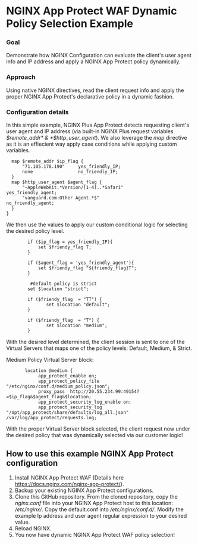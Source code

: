 # NGINX App Protect WAF Dynamic Policy Selection Example 

### Goal 
Demonstrate how NGINX Configuration can evaluate the client's user agent info and IP address and apply a NGINX App Protect policy dynamically.

### Approach 
Using native NGINX directives, read the client request info and apply the proper NGINX App Protect's declarative policy in a dynamic fashion.

### Configuration details 
In this simple example, NGINX Plus App Protect detects requesting client's user agent and IP address (via built-in NGINX Plus request variables *$remote_addr* & *$http_user_agent*). We also leverage the *map* directive as it is an effiecient way apply case conditions while applying custom variables.

```nginx
  map $remote_addr $ip_flag {
      "71.105.178.190"     yes_friendly_IP;
      none                 no_friendly_IP;
  }
  map $http_user_agent $agent_flag {
      "~AppleWebKit.*Version/[1-4]..*Safari"                                yes_friendly_agent;
      "vanguard.com:Other Agent.*$"                                         no_friendly_agent;
  }
}
```

We then use the values to apply our custom conditional logic for selecting the desired policy level. 

```nginx
        if ($ip_flag = yes_friendly_IP){
            set $friendy_flag T;
        }

        if ($agent_flag = 'yes_friendly_agent'){
            set $friendy_flag "${friendy_flag}T";
        }

         #default policy is strict
        set $location "strict";
        
        if ($friendy_flag  = "TT") {
               set $location "default";
        }

        if ($friendy_flag  = "T") {
               set $location "medium";
        }
```

With the desired level determined, the client session is sent to one of the Virtual Servers that maps one of the policy levels: Default, Medium, & Strict. 

Medium Policy Virtual Server block:  
```nginx
       location @medium {
            app_protect_enable on;
            app_protect_policy_file "/etc/nginx/conf.d/medium_policy.json";
            proxy_pass  http://20.55.234.99:49154?=$ip_flag&$agent_flag&$location;
            app_protect_security_log_enable on;
            app_protect_security_log "/opt/app_protect/share/defaults/log_all.json" /var/log/app_protect/requests.log;
```            

With the proper Virtual Server block selected, the client request now under the desired policy that was dynamically selected via our customer logic!

## How to use this example NGINX App Protect configuration 
1. Install NGINX App Protect WAF (Details here https://docs.nginx.com/nginx-app-protect/). 
2. Backup your existing NGINX App Protect configurations.
3. Clone this GitHub repository. From the cloned repository, copy the *nginx.conf* file into your NGINX App Protect host to this location: */etc/nginx/*. Copy the default.conf into */etc/nginx/conf.d/*. Modify the example Ip address and user agent regular expression to your desired value.
4. Reload NGINX.
5. You now have dynamic NGINX App Protect WAF policy selection!
